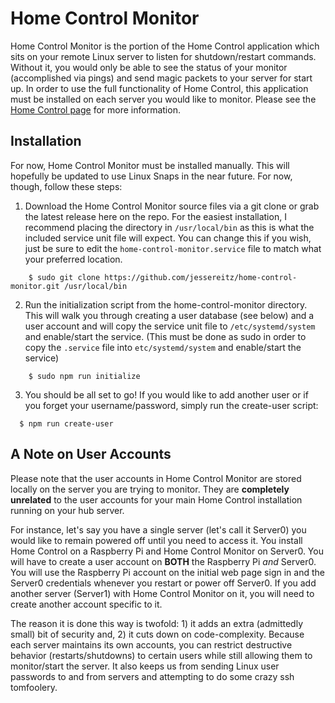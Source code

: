 # Home Control Monitor

Home Control Monitor is the portion of the Home Control application which sits
on your remote Linux server to listen for shutdown/restart commands. Without it,
you would only be able to see the status of your monitor (accomplished via pings)
and send magic packets to your server for start up. In order to use the full
functionality of Home Control, this application must be installed on each server
you would like to monitor. Please see the [Home Control page](https://github.com/jessereitz/home-control)
for more information.

## Installation

For now, Home Control Monitor must be installed manually. This will hopefully
be updated to use Linux Snaps in the near future. For now, though, follow these
steps:

1. Download the Home Control Monitor source files via a git clone or grab the
latest release here on the repo. For the easiest installation, I recommend
placing the directory in `/usr/local/bin` as this is what the included service
unit file will expect. You can change this if you wish, just be sure to edit the
`home-control-monitor.service` file to match what your preferred location.
```shell
    $ sudo git clone https://github.com/jessereitz/home-control-monitor.git /usr/local/bin
```

2. Run the initialization script from the home-control-monitor directory. This
will walk you through creating a user database (see below) and a user account
and will copy the service unit file to `/etc/systemd/system` and enable/start
the service. (This must be done as sudo in order to copy the `.service` file
into `etc/systemd/system` and enable/start the service)
```shell
    $ sudo npm run initialize
```

3. You should be all set to go! If you would like to add another user or if you
forget your username/password, simply run the create-user script:
```shell
  $ npm run create-user
```

## A Note on User Accounts

Please note that the user accounts in Home Control Monitor are stored locally on
the server you are trying to monitor. They are **completely unrelated** to the
user accounts for your main Home Control installation running on your hub server.

For instance, let's say you have a single server (let's call it Server0) you
would like to remain powered off until you need to access it. You install
Home Control on a Raspberry Pi and Home Control Monitor on Server0. You will
have to create a user account on **BOTH** the Raspberry Pi *and* Server0. You
will use the Raspberry Pi account on the initial web page sign in and the Server0
credentials whenever you restart or power off Server0. If you add another server
(Server1) with Home Control Monitor on it, you will need to create another
account specific to it.

The reason it is done this way is twofold: 1) it adds an extra (admittedly small) bit of
security and, 2) it cuts down on code-complexity. Because each server maintains
its own accounts, you can restrict destructive behavior (restarts/shutdowns) to
certain users while still allowing them to monitor/start the server. It also
keeps us from sending Linux user passwords to and from servers and attempting to
do some crazy ssh tomfoolery.
